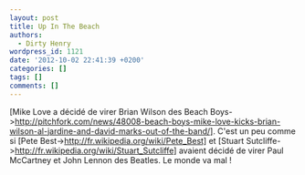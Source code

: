 ```yaml
---
layout: post
title: Up In The Beach
authors:
  - Dirty Henry
wordpress_id: 1121
date: '2012-10-02 22:41:39 +0200'
categories: []
tags: []
comments: []
---
```

[Mike Love a décidé de virer Brian Wilson des Beach Boys->http://pitchfork.com/news/48008-beach-boys-mike-love-kicks-brian-wilson-al-jardine-and-david-marks-out-of-the-band/]. C'est un peu comme si [Pete Best->http://fr.wikipedia.org/wiki/Pete_Best] et [Stuart Sutcliffe->http://fr.wikipedia.org/wiki/Stuart_Sutcliffe] avaient décidé de virer Paul McCartney et John Lennon des Beatles. Le monde va mal !

